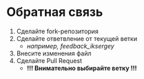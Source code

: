 # Обратная связь 
1. Сделайте fork-репозитория
2. Сделайте ответвление от текущей ветки
   - *например, feedback_iksergey*
3. Внесите изменения файл
4. Сделайте Pull Request
   - **!!! Внимательно выбирайте ветку !!!** 
